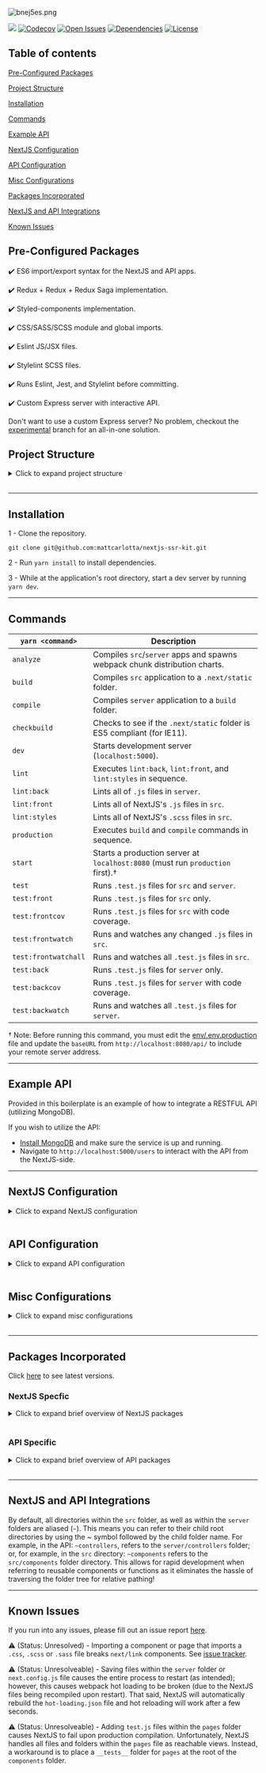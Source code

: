 ![bnej5es.png](https://i.imgur.com/bnej5es.png)

<img src="https://img.shields.io/github/package-json/v/mattcarlotta/nextjs-ssr-kit?style=for-the-badge"></img> [![Codecov](https://img.shields.io/codecov/c/github/mattcarlotta/nextjs-ssr-kit?style=for-the-badge)](https://codecov.io/gh/mattcarlotta/nextjs-ssr-kit) [![Open Issues](https://img.shields.io/github/issues-raw/mattcarlotta/nextjs-ssr-kit?style=for-the-badge)](https://github.com/mattcarlotta/nextjs-ssr-kit/issues) [![Dependencies](https://img.shields.io/david/mattcarlotta/nextjs-ssr-kit.svg?style=for-the-badge)](https://david-dm.org/mattcarlotta/nextjs-ssr-kit) [![License](https://img.shields.io/github/license/mattcarlotta/nextjs-ssr-kit?style=for-the-badge)](https://github.com/mattcarlotta/nextjs-ssr-kit/blob/master/LICENSE)

## Table of contents

[Pre-Configured Packages](#pre-configured-packages)

[Project Structure](#project-structure)

[Installation](#installation)

[Commands](#commands)

[Example API](#example-api)

[NextJS Configuration](#nextjs-configuration)

[API Configuration](#api-configuration)

[Misc Configurations](#misc-configurations)

[Packages Incorporated](#packages-incorporated)

[NextJS and API Integrations](#nextjs-and-api-integrations)

[Known Issues](#known-issues)

## Pre-Configured Packages

✔️ ES6 import/export syntax for the NextJS and API apps.

✔️ Redux + Redux + Redux Saga implementation.

✔️ Styled-components implementation.

✔️ CSS/SASS/SCSS module and global imports.

✔️ Eslint JS/JSX files.

✔️ Stylelint SCSS files.

✔️ Runs Eslint, Jest, and Stylelint before committing.

✔️ Custom Express server with interactive API.

Don't want to use a custom Express server? No problem, checkout the <a href="https://github.com/mattcarlotta/nextjs-ssr-kit/tree/experimental">experimental</a> branch for an all-in-one solution.

## Project Structure

<details>
<summary>Click to expand project structure</summary>
<pre><code>
├── .next
├── build
├── config
├── public
├── scripts
├── server
|   ├── controllers
|   ├── database
|   ├── env
|   ├── helpers
|   ├── middlewares
|   ├── models
|   ├── routes
|   ├── .eslintignore
|   ├── .eslintrc
|   ├── app.js
|   └── jest.json
|
├── src
|   ├── actions
|   ├── components
|   ├── images
|   ├── pages
|   ├── reducers
|   ├── sagas
|   ├── store
|   ├── styles
|   ├── types
|   ├── utils
|   ├── .eslintignore
|   ├── .eslintrc
|   ├── .stylelintrc
|   └── jest.json
|
├── .browserslistrc
├── .npmrc
├── .prettierc
├── babel.config.js
├── next.config.json
└── nodemon.json
</code></pre>
</details>
<br />

<hr />

## Installation

1 - Clone the repository.

```
git clone git@github.com:mattcarlotta/nextjs-ssr-kit.git
```

2 - Run `yarn install` to install dependencies.

3 - While at the application's root directory, start a dev server by running `yarn dev`.

<hr />

## Commands

| `yarn <command>`     | Description                                                                    |
| -------------------- | ------------------------------------------------------------------------------ |
| `analyze`            | Compiles `src`/`server` apps and spawns webpack chunk distribution charts.     |
| `build`              | Compiles `src` application to a `.next/static` folder.                         |
| `compile`            | Compiles `server` application to a `build` folder.                             |
| `checkbuild`         | Checks to see if the `.next/static` folder is ES5 compliant (for IE11).        |
| `dev`                | Starts development server (`localhost:5000`).                                  |
| `lint`               | Executes `lint:back`, `lint:front`, and `lint:styles` in sequence.             |
| `lint:back`          | Lints all of `.js` files in `server`.                                          |
| `lint:front`         | Lints all of NextJS's `.js` files in `src`.                                    |
| `lint:styles`        | Lints all of NextJS's `.scss` files in `src`.                                  |
| `production`         | Executes `build` and `compile` commands in sequence.                           |
| `start`              | Starts a production server at `localhost:8080` (must run `production` first).† |
| `test`               | Runs `.test.js` files for `src` and `server`.                                  |
| `test:front`         | Runs `.test.js` files for `src` only.                                          |
| `test:frontcov`      | Runs `.test.js` files for `src` with code coverage.                            |
| `test:frontwatch`    | Runs and watches any changed `.js` files in `src`.                             |
| `test:frontwatchall` | Runs and watches all `.test.js` files in `src`.                                |
| `test:back`          | Runs `.test.js` files for `server` only.                                       |
| `test:backcov`       | Runs `.test.js` files for `server` with code coverage.                         |
| `test:backwatch`     | Runs and watches all `.test.js` files for `server`.                            |

† Note: Before running this command, you must edit the <a href="https://github.com/mattcarlotta/NextJS-ssr-kit/blob/master/env/.env.production#L4">env/.env.production</a> file and update the `baseURL` from `http://localhost:8080/api/` to include your remote server address.

<hr />

## Example API

Provided in this boilerplate is an example of how to integrate a RESTFUL API (utilizing MongoDB).

If you wish to utilize the API:

- <a href="https://docs.mongodb.com/manual/installation/#mongodb-community-edition">Install MongoDB</a> and make sure the service is up and running.
- Navigate to `http://localhost:5000/users` to interact with the API from the NextJS-side.

<hr />

## NextJS Configuration

<details>
<summary>Click to expand NextJS configuration</summary>
<pre><code>
- public: NextJS public folder.
- src/actions: redux actions.
- src/components: react components.
- src/images: NextJS app images.
- src/pages/_app.js: NextJS app configuration (redux + redux saga + global stylesheet).
- src/pages/_document.js: NextJS document configuration for styled-components.
- src/pages/_error.js: NextJS fallback 404 page.
- src/reducers: redux reducers.
- src/sagas: redux sagas.
- src/store: redux store configuration.
- src/styles: custom component/page styles.
- src/types: redux constants.
- src/utils/__mocks__/mockAxios.js: a mocked axios instance for testing.
- src/utils/setupTest/index.js: enzyme test setup for your React components.
- src/utils/axiosConfig/index.js: custom axios configuration.
- src/utils/parseResponse/index.js: custom saga functions functions.
- src/.eslintignore: NextJS eslint config.
- src/.eslintrc: NextJS eslint ignore config.
- src/.stylelintrc: stylelint config.
- src/jest.json: jest config for NextJS.
- next.config.js: custom NextJS webpack config.
</code></pre>
</details>
<br />

## API Configuration

<details>
<summary>Click to expand API configuration</summary>
<pre><code>
- server/controllers: express route controllers.
- server/database: mongoose connection to local mongodb.
- server/env: environment variables.
- server/helpers: configurations for running a test environment and misc. helper functions.
- server/middlewares: express middlewares.
- server/models: mongoose models for a local mongodb.
- server/routes: express routes.
- server/seeds: mongo seed file.
- server/.eslintignore: API eslint config.
- server/.eslintrc: API eslint ignore config.
- server/app.js: API initialization configuration (using babel-node for ES6 import/export syntax)
- server/jest.json: API jest config.
</code></pre>
</details>
<br />

## Misc Configurations

<details>
<summary>Click to expand misc configurations</summary>
<pre><code>
- .next: NextJS (src) compiled source.
- build: API (server) compiled source.
- config: webpack supporting configuration files.
- scripts: custom scripts to handle building and compiling production assets.
- .browserslistrc: browsers list config (for babel transpiling).
- .prettierc: prettier config.
- .npmrc: yarn config.
- babel.config.js: babel config.
- nodemon.json: nodemon configuration for server restarts.
</code></pre>
</details>
<br />

<hr />

## Packages Incorporated

Click <a href="https://github.com/mattcarlotta/NextJS-ssr-kit/blob/master/package.json">here</a> to see latest versions.

### NextJS Specfic

<details>
<summary>Click to expand brief overview of NextJS packages</summary>
<pre><code>
- <a href="https://github.com/postcss/autoprefixer">Autoprefixer</a> 
- <a href="https://github.com/axios/axios">Axios</a>
- <a href="https://github.com/babel/babel">Babel</a>
- <a href="https://github.com/motdotla/dotenv">DotENV</a>
- <a href="https://github.com/webpack-contrib/css-loader">CSS Loader</a>
- <a href="https://github.com/eslint/eslint/">Eslint</a>
- <a href="http://airbnb.io/enzyme/">Enzyme</a>
- <a href="https://github.com/typicode/husky">Husky</a>
- <a href="https://github.com/facebook/jest">Jest</a>
- <a href="https://github.com/lodash/lodash">Lodash</a>
- <a href="https://github.com/zeit/next.js">NextJS</a>
- <a href="https://github.com/zeit/next-plugins">NextJS CSS</a>
- <a href="https://github.com/zeit/next-plugins">NextJS SASS</a>
- <a href="https://github.com/kirill-konshin/next-redux-wrapper">NextJS Redux</a> 
- <a href="https://github.com/bmealhouse/next-redux-saga">NextJS Redux-Saga</a>
- <a href="https://github.com/prettier/prettier">Prettier</a>
- <a href="https://github.com/facebook/prop-types">PropTypes</a>
- <a href="https://github.com/facebook/react">React</a>
- <a href="https://github.com/fkhadra/react-toastify">React Toastify</a>
- <a href="https://github.com/reduxjs/redux">Redux</a>
- <a href="https://github.com/zalmoxisus/redux-devtools-extension">Redux DevTools Extension</a>
- <a href="https://redux-saga.js.org/">Redux Saga</a>
- <a href="https://github.com/webpack-contrib/sass-loader">Sass Loader</a>
- <a href="https://stylelint.io/">Stylelint</a>
- <a href="https://github.com/kristerkari/stylelint-scss">Stylelint-SCSS</a>
- <a href="https://github.com/stylelint/stylelint-config-recommended">Stylelint-Config-Recommended</a>
- <a href="https://github.com/styled-components/styled-components">Stylized Components</a>
- <a href="https://github.com/webpack/webpack">Webpack</a>
</code></pre>
</details>
<br />

### API Specific

<details>
<summary>Click to expand brief overview of API packages</summary>
<pre><code>
- <a href="https://github.com/petkaantonov/bluebird">Bluebird</a>
- <a href="https://github.com/expressjs/body-parser">Body Parser</a>
- <a href="https://github.com/expressjs/compression">Compression</a>
- <a href="https://github.com/motdotla/dotenv">DotENV</a>
- <a href="https://github.com/eslint/eslint/">Eslint</a>
- <a href="http://expressjs.com/">Express</a>
- <a href="https://momentjs.com/timezone/">Moment Timezone</a>
- <a href="https://mongoosejs.com/">Mongoose</a>
- <a href="https://github.com/expressjs/morgan">Morgan</a>
- <a href="https://github.com/prettier/prettier">Prettier</a>
</code></pre>
</details>
<br />

<hr />

## NextJS and API Integrations

By default, all directories within the `src` folder, as well as within the `server` folders are aliased (`~`). This means you can refer to their child root directories by using the ~ symbol followed by the child folder name. For example, in the API: `~controllers`, refers to the `server/controllers` folder; or, for example, in the `src` directory: `~components` refers to the `src/components` folder directory. This allows for rapid development when referring to reusable components or functions as it eliminates the hassle of traversing the folder tree for relative pathing!

<hr />

## Known Issues

If you run into any issues, please fill out an issue report <a href="https://github.com/mattcarlotta/NextJS-ssr-kit/issues">here</a>.

⚠️ (Status: Unresolved) - Importing a component or page that imports a `.css`, `.scss` or `.sass` file breaks `next/link` components. See <a href="https://github.com/zeit/next-plugins/issues/282">issue tracker</a>.

⚠️ (Status: Unresolveable) - Saving files within the `server` folder or `next.config.js` file causes the entire process to restart (as intended); however, this causes webpack hot loading to be broken (due to the NextJS files being recompiled upon restart). That said, NextJS will automatically rebuild the `hot-loading.json` file and hot reloading will work after a few seconds.

⚠️ (Status: Unresolveable) - Adding `test.js` files within the `pages` folder causes NextJS to fail upon production compilation. Unfortunately, NextJS handles all files and folders within the `pages` file as reachable views. Instead, a workaround is to place a `__tests__` folder for `pages` at the root of the `components` folder.
